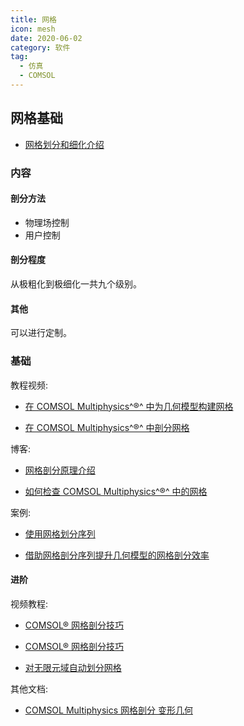 ```yaml
---
title: 网格
icon: mesh
date: 2020-06-02
category: 软件
tag:
  - 仿真
  - COMSOL
---
```


## 网格基础

- [网格划分和细化介绍](intro.md)

### 内容

#### 剖分方法

- 物理场控制
- 用户控制

#### 剖分程度

从极粗化到极细化一共九个级别。

#### 其他

可以进行定制。

### 基础

教程视频:

- [在 COMSOL Multiphysics^®^ 中为几何模型构建网格](https://cn.comsol.com/video/building-the-mesh-for-a-model-geometry-in-comsol-multiphysics)

- [在 COMSOL Multiphysics^®^ 中剖分网格](https://cn.comsol.com/video/meshing-in-comsol-multiphysics-tutorial-cn)

博客:

- [网格剖分原理介绍](https://cn.comsol.com/blogs/improved-capabilities-for-meshing-with-tetrahedral-elements/)

- [如何检查 COMSOL Multiphysics^®^ 中的网格](https://cn.comsol.com/blogs/how-to-inspect-your-mesh-in-comsol-multiphysics/)

案例:

- [使用网格划分序列](https://cn.comsol.com/model/using-meshing-sequences-13869)

- [借助网格剖分序列提升几何模型的网格剖分效率](https://cn.comsol.com/blogs/efficiently-mesh-your-model-geometry-with-meshing-sequences/)

#### 进阶

视频教程:

- [COMSOL® 网格剖分技巧](https://cn.comsol.com/video/meshing-techniques-in-comsol-multiphysics-webinar-cn)

- [COMSOL® 网格剖分技巧](https://cn.comsol.com/video/meshing-tips-comsol-multiphysics)

- [对无限元域自动划分网格](https://cn.comsol.com/video/automated-meshing-infinite-element-domains)

其他文档:

- [COMSOL Multiphysics 网格剖分 变形几何](https://wenku.baidu.com/view/8d2eebe4eff9aef8941e06fe.html)
